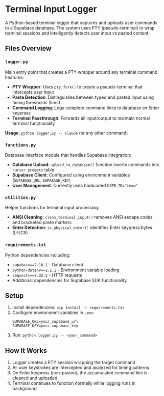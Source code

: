 # Terminal Input Logger

A Python-based terminal logger that captures and uploads user commands to a Supabase database. The system uses PTY (pseudo-terminal) to wrap terminal sessions and intelligently detects user input vs pasted content.

## Files Overview

### `logger.py`
Main entry point that creates a PTY wrapper around any terminal command. Features:
- **PTY Wrapper**: Uses `pty.fork()` to create a pseudo-terminal that intercepts user input
- **Paste Detection**: Distinguishes between typed and pasted input using timing thresholds (5ms)
- **Command Logging**: Logs complete command lines to database on Enter keypress
- **Terminal Passthrough**: Forwards all input/output to maintain normal terminal functionality

**Usage**: `python logger.py -- claude` (or any other command)

### `functions.py`
Database interface module that handles Supabase integration:
- **Database Upload**: `upload_to_database()` function inserts commands into `cursor_prompts` table
- **Supabase Client**: Configured using environment variables (`SUPABASE_URL`, `SUPABASE_KEY`)
- **User Management**: Currently uses hardcoded `USER_ID="temp"`

### `utilities.py`
Helper functions for terminal input processing:
- **ANSI Cleaning**: `clean_terminal_input()` removes ANSI escape codes and bracketed paste markers
- **Enter Detection**: `is_physical_enter()` identifies Enter keypress bytes (LF/CR)

### `requirements.txt`
Python dependencies including:
- `supabase==2.18.1` - Database client
- `python-dotenv==1.1.1` - Environment variable loading
- `requests==2.32.5` - HTTP requests
- Additional dependencies for Supabase SDK functionality

## Setup

1. Install dependencies: `pip install -r requirements.txt`
2. Configure environment variables in `.env`:
   ```
   SUPABASE_URL=your_supabase_url
   SUPABASE_KEY=your_supabase_key
   ```
3. Run: `python logger.py -- <your_command>`

## How It Works

1. Logger creates a PTY session wrapping the target command
2. All user keystrokes are intercepted and analyzed for timing patterns
3. On Enter keypress (non-pasted), the accumulated command line is cleaned and uploaded
4. Terminal continues to function normally while logging runs in background